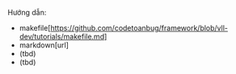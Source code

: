 Hướng dẫn:
- makefile[https://github.com/codetoanbug/framework/blob/vll-dev/tutorials/makefile.md]
- markdown[url]
- (tbd)
- (tbd)